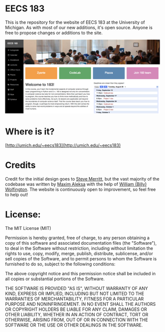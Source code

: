 EECS 183
=========

This is the repository for the website of EECS 183 at the University of Michigan. As with most of our new additions, it's open source. Anyone is free to propose changes or additions to the site.

![Logo](screenshot.png)

Where is it?
=========
[http://umich.edu/~eecs183](http://umich.edu/~eecs183)

Credits
=========

Credit for the initial design goes to [Steve Merritt](http://github.com/stevemer), but the vast majority of the codebase was written by [Maxim Aleksa](http://www-personal.umich.edu/~maximal/) with the help of [William (Billy) Wolfington](http://github.com/thewolfA2). The website is continuously open to improvement, so feel free to help out!

License:
=========

The MIT License (MIT)

Permission is hereby granted, free of charge, to any person obtaining a copy of this software and associated documentation files (the "Software"), to deal in the Software without restriction, including without limitation the rights to use, copy, modify, merge, publish, distribute, sublicense, and/or sell copies of the Software, and to permit persons to whom the Software is furnished to do so, subject to the following conditions:

The above copyright notice and this permission notice shall be included in all copies or substantial portions of the Software.

THE SOFTWARE IS PROVIDED "AS IS", WITHOUT WARRANTY OF ANY KIND, EXPRESS OR IMPLIED, INCLUDING BUT NOT LIMITED TO THE WARRANTIES OF MERCHANTABILITY, FITNESS FOR A PARTICULAR PURPOSE AND NONINFRINGEMENT. IN NO EVENT SHALL THE AUTHORS OR COPYRIGHT HOLDERS BE LIABLE FOR ANY CLAIM, DAMAGES OR OTHER LIABILITY, WHETHER IN AN ACTION OF CONTRACT, TORT OR OTHERWISE, ARISING FROM, OUT OF OR IN CONNECTION WITH THE SOFTWARE OR THE USE OR OTHER DEALINGS IN THE SOFTWARE.
